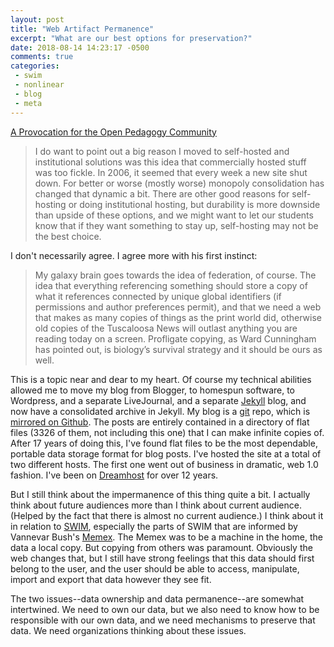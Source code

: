 ```yaml
---
layout: post
title: "Web Artifact Permanence"
excerpt: "What are our best options for preservation?"
date: 2018-08-14 14:23:17 -0500
comments: true
categories: 
 - swim
 - nonlinear
 - blog
 - meta
---
```


[A Provocation for the Open Pedagogy Community](https://hapgood.us/2018/08/10/a-provocation-for-the-open-pedagogy-community/)

>I do want to point out a big reason I moved to self-hosted and institutional solutions was this idea that commercially hosted stuff was too fickle. In 2006, it seemed that every week a new site shut down. For better or worse (mostly worse) monopoly consolidation has changed that dynamic a bit. There are other good reasons for self-hosting or doing institutional hosting, but durability is more downside than upside of these options, and we might want to let our students know that if they want something to stay up, self-hosting may not be the best choice.

I don't necessarily agree. I agree more with his first instinct:

>My galaxy brain goes towards the idea of federation, of course. The idea that everything referencing something should store a copy of what it references connected by unique global identifiers (if permissions and author preferences permit), and that we need a web that makes as many copies of things as the print world did, otherwise old copies of the Tuscaloosa News will outlast anything you are reading today on a screen. Profligate copying, as Ward Cunningham has pointed out, is biology’s survival strategy and it should be ours as well.

This is a topic near and dear to my heart. Of course my technical abilities allowed me to move my blog from Blogger, to homespun software, to Wordpress, and a separate LiveJournal, and a separate [Jekyll](https://jekyllrb.com/) blog, and now have a consolidated archive in Jekyll. My blog is a [git](https://en.wikipedia.org/wiki/Git) repo, which is [mirrored on Github](https://github.com/dealingwith/poole). The posts are entirely contained in a directory of flat files (3326 of them, not including this one) that I can make infinite copies of. After 17 years of doing this, I've found flat files to be the most dependable, portable data storage format for blog posts. I've hosted the site at a total of two different hosts. The first one went out of business in dramatic, web 1.0 fashion. I've been on [Dreamhost](https://www.dreamhost.com/) for over 12 years. 

But I still think about the impermanence of this thing quite a bit. I actually think about future audiences more than I think about current audience. (Helped by the fact that there is almost no current audience.) I think about it in relation to [SWIM](/categories/swim/), especially the parts of SWIM that are informed by Vannevar Bush's [Memex](https://en.wikipedia.org/wiki/Memex). The Memex was to be a machine in the home, the data a local copy. But copying from others was paramount. Obviously the web changes that, but I still have strong feelings that this data should first belong to the user, and the user should be able to access, manipulate, import and export that data however they see fit.

The two issues--data ownership and data permanence--are somewhat intertwined. We need to own our data, but we also need to know how to be responsible with our own data, and we need mechanisms to preserve that data. We need organizations thinking about these issues.
